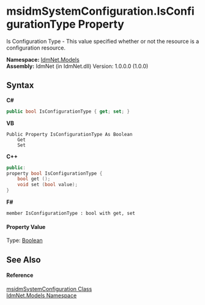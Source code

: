 # msidmSystemConfiguration.IsConfigurationType Property 
 

Is Configuration Type - This value specified whether or not the resource is a configuration resource.

**Namespace:**&nbsp;<a href="N_IdmNet_Models">IdmNet.Models</a><br />**Assembly:**&nbsp;IdmNet (in IdmNet.dll) Version: 1.0.0.0 (1.0.0)

## Syntax

**C#**<br />
``` C#
public bool IsConfigurationType { get; set; }
```

**VB**<br />
``` VB
Public Property IsConfigurationType As Boolean
	Get
	Set
```

**C++**<br />
``` C++
public:
property bool IsConfigurationType {
	bool get ();
	void set (bool value);
}
```

**F#**<br />
``` F#
member IsConfigurationType : bool with get, set

```


#### Property Value
Type: <a href="http://msdn2.microsoft.com/en-us/library/a28wyd50" target="_blank">Boolean</a>

## See Also


#### Reference
<a href="T_IdmNet_Models_msidmSystemConfiguration">msidmSystemConfiguration Class</a><br /><a href="N_IdmNet_Models">IdmNet.Models Namespace</a><br />
